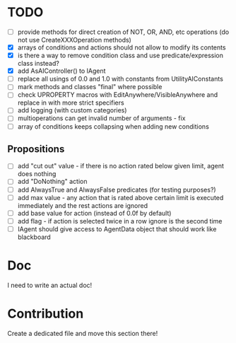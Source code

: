 # TODO

- [ ] provide methods for direct creation of NOT, OR, AND, etc operations (do not use CreateXXXOperation methods)
- [x] arrays of conditions and actions should not allow to modify its contents
- [x] is there a way to remove condition class and use predicate/expression class instead?
- [x] add AsAIController() to IAgent
- [ ] replace all usings of 0.0 and 1.0 with constants from UtilityAIConstants
- [ ] mark methods and classes "final" where possible
- [ ] check UPROPERTY macros with EditAnywhere/VisibleAnywhere and replace in with more strict specifiers
- [ ] add logging (with custom categories)
- [ ] multioperations can get invalid number of arguments - fix
- [ ] array of conditions keeps collapsing when adding new conditions

## Propositions

- [ ] add "cut out" value - if there is no action rated below given limit, agent does nothing
- [ ] add "DoNothing" action
- [ ] add AlwaysTrue and AlwaysFalse predicates (for testing purposes?)
- [ ] add max value - any action that is rated above certain limit is executed immediately and the rest actions are ignored
- [ ] add base value for action (instead of 0.0f by default)
- [ ] add flag - if action is selected twice in a row ignore is the second time
- [ ] IAgent should give access to AgentData object that should work like blackboard

# Doc

I need to write an actual doc!

# Contribution

Create a dedicated file and move this section there!
